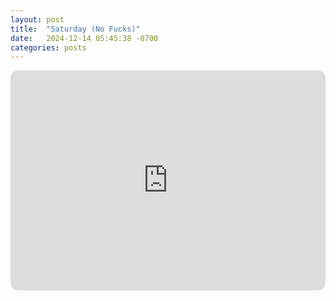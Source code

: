 ```yaml
---
layout: post
title:  "Saturday (No Fucks)"
date:   2024-12-14 05:45:38 -0700
categories: posts
---
```

<iframe style="border-radius:12px" src="https://open.spotify.com/embed/playlist/6V3NRayjnwOnS24H1CBem7?utm_source=generator" width="100%" height="352" frameBorder="0" allowfullscreen="" allow="autoplay; clipboard-write; encrypted-media; fullscreen; picture-in-picture" loading="lazy"></iframe>
